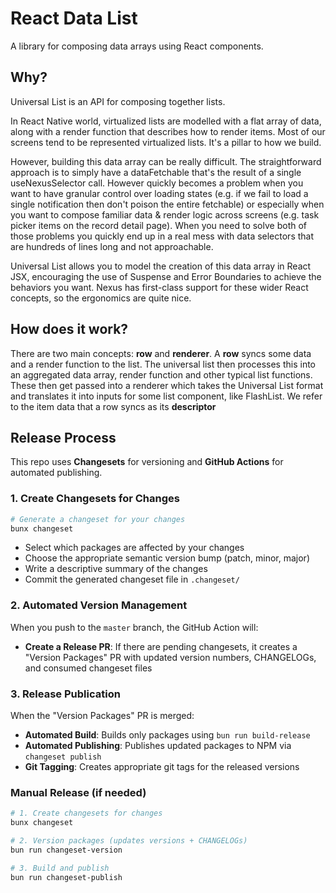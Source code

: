 # React Data List

A library for composing data arrays using React components.

## Why?

Universal List is an API for composing together lists.

In React Native world, virtualized lists are modelled with a flat array of data, along with a render function that describes how to render items. Most of our screens tend to be represented virtualized lists. It's a pillar to how we build.

However, building this data array can be really difficult. The straightforward approach is to simply have a dataFetchable that's the result of a single useNexusSelector call. However quickly becomes a problem when you want to have granular control over loading states (e.g. if we fail to load a single notification then don't poison the entire fetchable) or especially when you want to compose familiar data & render logic across screens (e.g. task picker items on the record detail page). When you need to solve both of those problems you quickly end up in a real mess with data selectors that are hundreds of lines long and not approachable.

Universal List allows you to model the creation of this data array in React JSX, encouraging the use of Suspense and Error Boundaries to achieve the behaviors you want. Nexus has first-class support for these wider React concepts, so the ergonomics are quite nice.

## How does it work?

There are two main concepts: **row** and **renderer**.
A **row** syncs some data and a render function to the list. The universal list then processes this into an aggregated data array, render function and other typical list functions. These then get passed into a renderer which takes the Universal List format and translates it into inputs for some list component, like FlashList. We refer to the item data that a row syncs as its **descriptor**

## Release Process

This repo uses **Changesets** for versioning and **GitHub Actions** for automated publishing.

### 1. Create Changesets for Changes

```bash
# Generate a changeset for your changes
bunx changeset
```

- Select which packages are affected by your changes
- Choose the appropriate semantic version bump (patch, minor, major)
- Write a descriptive summary of the changes
- Commit the generated changeset file in `.changeset/`

### 2. Automated Version Management

When you push to the `master` branch, the GitHub Action will:

- **Create a Release PR**: If there are pending changesets, it creates a "Version Packages" PR with updated version numbers, CHANGELOGs, and consumed changeset files

### 3. Release Publication

When the "Version Packages" PR is merged:

- **Automated Build**: Builds only packages using `bun run build-release`
- **Automated Publishing**: Publishes updated packages to NPM via `changeset publish`
- **Git Tagging**: Creates appropriate git tags for the released versions

### Manual Release (if needed)

```bash
# 1. Create changesets for changes
bunx changeset

# 2. Version packages (updates versions + CHANGELOGs)
bun run changeset-version

# 3. Build and publish
bun run changeset-publish
```
